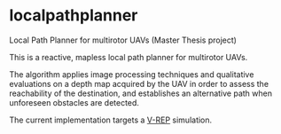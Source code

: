# localpathplanner
Local Path Planner for multirotor UAVs (Master Thesis project)

This is a reactive, mapless local path planner for multirotor UAVs.

The algorithm applies image processing techniques and qualitative evaluations
on a depth map acquired by the UAV in order to assess the reachability of the destination,
and establishes an alternative path when unforeseen obstacles are detected.

The current implementation targets a [V-REP](http://www.coppeliarobotics.com/) simulation.
